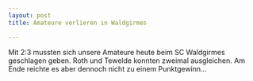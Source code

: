 ```yaml
---
layout: post
title: Amateure verlieren in Waldgirmes

---
```


Mit 2:3 mussten sich unsere Amateure heute beim SC Waldgirmes geschlagen geben. Roth und Tewelde konnten zweimal ausgleichen. Am Ende reichte es aber dennoch nicht zu einem Punktgewinn...


